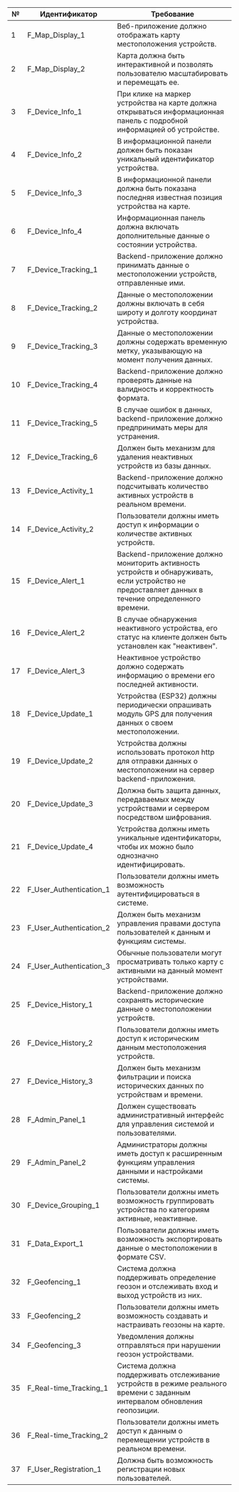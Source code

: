 | №   | Идентификатор           | Требование                                                                                                                                         |
| --- | ----------------------- | -------------------------------------------------------------------------------------------------------------------------------------------------- |
| 1   | F_Map_Display_1         | Веб-приложение должно отображать карту местоположения устройств.                                                                                   |
| 2   | F_Map_Display_2         | Карта должна быть интерактивной и позволять пользователю масштабировать и перемещать ее.                                                           |
| 3   | F_Device_Info_1         | При клике на маркер устройства на карте должна открываться информационная панель с подробной информацией об устройстве.                            |
| 4   | F_Device_Info_2         | В информационной панели должен быть показан уникальный идентификатор устройства.                                                                   |
| 5   | F_Device_Info_3         | В информационной панели должна быть показана последняя известная позиция устройства на карте.                                                      |
| 6   | F_Device_Info_4         | Информационная панель должна включать дополнительные данные о состоянии устройства.                                                                |
| 7   | F_Device_Tracking_1     | Backend-приложение должно принимать данные о местоположении устройств, отправленные ими.                                                           |
| 8   | F_Device_Tracking_2     | Данные о местоположении должны включать в себя широту и долготу координат устройства.                                                              |
| 9   | F_Device_Tracking_3     | Данные о местоположении должны содержать временную метку, указывающую на момент получения данных.                                                  |
| 10  | F_Device_Tracking_4     | Backend-приложение должно проверять данные на валидность и корректность формата.                                                                   |
| 11  | F_Device_Tracking_5     | В случае ошибок в данных, backend-приложение должно предпринимать меры для устранения.                                                             |
| 12  | F_Device_Tracking_6     | Должен быть механизм для удаления неактивных устройств из базы данных.                                                                             |
| 13  | F_Device_Activity_1     | Backend-приложение должно подсчитывать количество активных устройств в реальном времени.                                                           |
| 14  | F_Device_Activity_2     | Пользователи должны иметь доступ к информации о количестве активных устройств.                                                                     |
| 15  | F_Device_Alert_1        | Backend-приложение должно мониторить активность устройств и обнаруживать, если устройство не предоставляет данных в течение определенного времени. |
| 16  | F_Device_Alert_2        | В случае обнаружения неактивного устройства, его статус на клиенте должен быть установлен как "неактивен".                                         |
| 17  | F_Device_Alert_3        | Неактивное устройство должно содержать информацию о времени его последней активности.                                                              |
| 18  | F_Device_Update_1       | Устройства (ESP32) должны периодически опрашивать модуль GPS для получения данных о своем местоположении.                                          |
| 19  | F_Device_Update_2       | Устройства должны использовать протокол http для отправки данных о местоположении на сервер backend-приложения.                                    |
| 20  | F_Device_Update_3       | Должна быть защита данных, передаваемых между устройствами и сервером посредством шифрования.                                                      |
| 21  | F_Device_Update_4       | Устройства должны иметь уникальные идентификаторы, чтобы их можно было однозначно идентифицировать.                                                |
| 22  | F_User_Authentication_1 | Пользователи должны иметь возможность аутентифицироваться в системе.                                                                               |
| 23  | F_User_Authentication_2 | Должен быть механизм управления правами доступа пользователей к данным и функциям системы.                                                         |
| 24  | F_User_Authentication_3 | Обычные пользователи могут просматривать только карту с активными на данный момент устройствами.                                                   |
| 25  | F_Device_History_1      | Backend-приложение должно сохранять исторические данные о местоположении устройств.                                                                |
| 26  | F_Device_History_2      | Пользователи должны иметь доступ к историческим данным местоположения устройств.                                                                   |
| 27  | F_Device_History_3      | Должен быть механизм фильтрации и поиска исторических данных по устройствам и времени.                                                             |
| 28  | F_Admin_Panel_1         | Должен существовать административный интерфейс для управления системой и пользователями.                                                           |
| 29  | F_Admin_Panel_2         | Администраторы должны иметь доступ к расширенным функциям управления данными и настройками системы.                                                |
| 30  | F_Device_Grouping_1     | Пользователи должны иметь возможность группировать устройства по категориям активные, неактивные.                                                  |
| 31  | F_Data_Export_1         | Пользователи должны иметь возможность экспортировать данные о местоположении в формате CSV.                                                        |
| 32  | F_Geofencing_1          | Система должна поддерживать определение геозон и отслеживать вход и выход устройств из них.                                                        |
| 33  | F_Geofencing_2          | Пользователи должны иметь возможность создавать и настраивать геозоны на карте.                                                                    |
| 34  | F_Geofencing_3          | Уведомления должны отправляться при нарушении геозон устройствами.                                                                                 |
| 35  | F_Real-time_Tracking_1  | Система должна поддерживать отслеживание устройств в режиме реального времени с заданным интервалом обновления геопозиции.                         |
| 36  | F_Real-time_Tracking_2  | Пользователи должны иметь доступ к данным о перемещении устройств в реальном времени.                                                              |
| 37  | F_User_Registration_1   | Должна быть возможность регистрации новых пользователей.                                                                                           |
